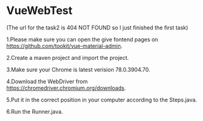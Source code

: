 # VueWebTest

(The url for the task2 is 404 NOT FOUND so I just finished the first task)

1.Please make sure you can open the give fontend pages on https://github.com/tookit/vue-material-admin.

2.Create a maven project and import the project.

3.Make sure your Chrome is latest verision 78.0.3904.70.

4.Download the WebDriver from https://chromedriver.chromium.org/downloads.

5.Put it in the correct position in your computer according to the Steps.java.

6.Run the Runner.java.
